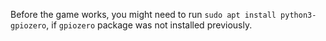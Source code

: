 Before the game works, you might need to run `sudo apt install python3-gpiozero`,
if `gpiozero` package was not installed previously.